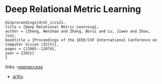 # Deep Relational Metric Learning

```
@inproceedings{drml_iccv21,
title = {Deep Relational Metric Learning},
author = {Zheng, Wenzhao and Zhang, Borui and Lu, Jiwen and Zhou, Jie},
booktitle = {Proceedings of the IEEE/CVF International Conference on Computer Vision (ICCV)},
pages = {12065--12074},
year = {2021}
}
```

links
-[openaccess](http://openaccess.thecvf.com//content/ICCV2021/html/Zheng_Deep_Relational_Metric_Learning_ICCV_2021_paper.html)
- [arXiv](https://arxiv.org/abs/2108.10026)
